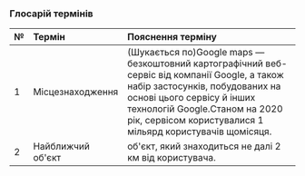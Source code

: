 ### Глосарій термінів
|№|	Термін|	Пояснення терміну
|:-     |:-         |:- |
|1|	Місцезнаходження|(Шукається по)Google maps — безкоштовний картографічний веб-сервіс від компанії Google, а також набір застосунків, побудованих на основі цього сервісу й інших технологій Google.Станом на 2020 рік, сервісом користувалися 1 мільярд користувачів щомісяця.
|2|	Найближчий об'єкт| об'єкт, який знаходиться не далі 2 км від користувача.
